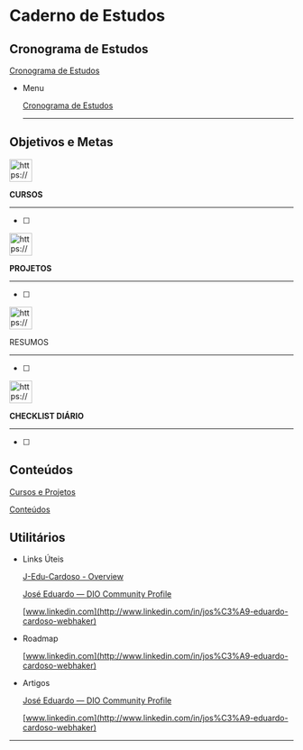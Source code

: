 # Caderno de Estudos

## Cronograma de Estudos

[Cronograma de Estudos](Cronograma%20de%20Estudos%20135e22fe0eb1801c8035c3b8d0457ec9.csv)

- Menu
    
    [Cronograma de Estudos](Cronograma%20de%20Estudos%20135e22fe0eb1801c8035c3b8d0457ec9.md) 
    
    [](Cursos%20e%20Projetos%20135e22fe0eb180ae8f93f0829b907e49.md) 
    
    [](Conteu%CC%81dos%20134e22fe0eb18022bfa7da2c94090372.md) 
    
    ---
    

## Objetivos e Metas

<aside>
<img src="https://www.notion.so/icons/document_pink.svg" alt="https://www.notion.so/icons/document_pink.svg" width="40px" />

**CURSOS**

---

- [ ]  
</aside>

<aside>
<img src="https://www.notion.so/icons/folder_yellow.svg" alt="https://www.notion.so/icons/folder_yellow.svg" width="40px" />

**PROJETOS**

---

- [ ]  
</aside>

<aside>
<img src="https://www.notion.so/icons/flag-swallowtail_blue.svg" alt="https://www.notion.so/icons/flag-swallowtail_blue.svg" width="40px" />

RESUMOS

---

- [ ]  
</aside>

<aside>
<img src="https://www.notion.so/icons/verified_pink.svg" alt="https://www.notion.so/icons/verified_pink.svg" width="40px" />

**CHECKLIST DIÁRIO**

---

- [ ]  
</aside>

## Conteúdos

[Cursos e Projetos](Cursos%20e%20Projetos%20135e22fe0eb180ae8f93f0829b907e49.csv)

[Conteúdos](Conteu%CC%81dos%20134e22fe0eb18022bfa7da2c94090372.csv)

## Utilitários

- Links Úteis
    
    [J-Edu-Cardoso - Overview](https://github.com/J-Edu-Cardoso)
    
    [José Eduardo — DIO Community Profile](https://www.dio.me/users/dcardprint)
    
    [www.linkedin.com](http://www.linkedin.com/in/jos%C3%A9-eduardo-cardoso-webhaker)
    

- Roadmap
    
    [www.linkedin.com](http://www.linkedin.com/in/jos%C3%A9-eduardo-cardoso-webhaker)
    

- Artigos
    
    [José Eduardo — DIO Community Profile](https://www.dio.me/users/dcardprint)
    
    [www.linkedin.com](http://www.linkedin.com/in/jos%C3%A9-eduardo-cardoso-webhaker)
    

---

```jsx

```
